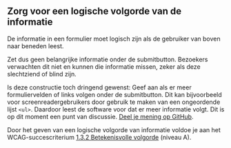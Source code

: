 ## Zorg voor een logische volgorde van de informatie

De informatie in een formulier moet logisch zijn als de gebruiker van boven naar beneden leest.

Zet dus geen belangrijke informatie onder de submitbutton. Bezoekers verwachten dit niet en kunnen die informatie missen, zeker als deze slechtziend of blind zijn.

Is deze constructie toch dringend gewenst:
Geef aan als er meer formuliervelden of links volgen onder de submitbutton. Dit kan bijvoorbeeld voor screenreadergebruikers door gebruik te maken van een ongeordende lijst `<ul>`. Daardoor leest de software voor dat er meer informatie volgt. Dit is op dit moment een punt van discussie. [Deel je mening op GitHub](https://github.com/nl-design-system/documentatie/discussions/473).

Door het geven van een logische volgorde van informatie voldoe je aan het WCAG-succescriterium [1.3.2 Betekenisvolle volgorde](https://www.w3.org/WAI/WCAG22/Understanding/meaningful-sequence.html) (niveau A).
